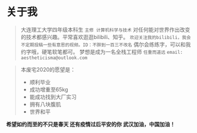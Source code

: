 # 关于我

>大连理工大学四年级本科生
>`主修 计算机科学与技术`
>对任何能对世界作出改变的技术都感兴趣。平常喜欢逛逛bilibili、知乎。
>`欢迎关注我的bilibili，我会不定期投稿一些有意思的视频。ID：不胖到一百三不改名`
>偶尔会练练字，可以和我约字哦，硬笔软笔都可。
>梦想是成为一名全栈工程师 `任重而道远`
>`email: aestheticisma@outlook.com`



>本废宅2020的愿望是：
> * 顺利毕业
> * 成功增重至65kg
> * 能成功找到大厂实习
> * 拥有八块腹肌
> * 世界和平


**希望如约而至的不只是春天 还有疫情过后平安的你**
**武汉加油，中国加油！**